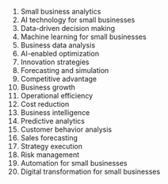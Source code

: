 1. Small business analytics
2. AI technology for small businesses
3. Data-driven decision making
4. Machine learning for small businesses
5. Business data analysis
6. AI-enabled optimization
7. Innovation strategies
8. Forecasting and simulation
9. Competitive advantage
10. Business growth
11. Operational efficiency
12. Cost reduction
13. Business intelligence
14. Predictive analytics
15. Customer behavior analysis
16. Sales forecasting
17. Strategy execution
18. Risk management
19. Automation for small businesses
20. Digital transformation for small businesses
